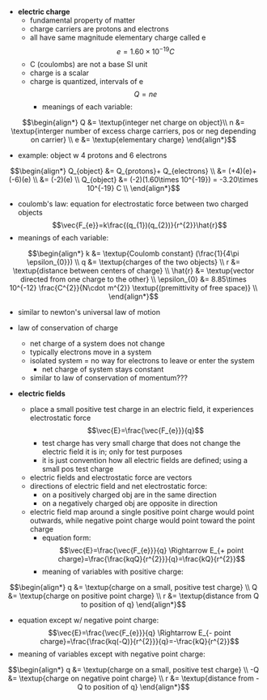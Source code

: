 - **electric charge** 
	- fundamental property of matter
	- charge carriers are protons and electrons
	- all have same magnitude elementary charge called e $$e = 1.60 \times10^{-19} C$$
	- C (coulombs) are not a base SI unit
	- charge is a scalar
	- charge is quantized, intervals of e $$Q = ne$$
		- meanings of each variable:
```math
\begin{align*} 
		Q &= \textup{integer net charge on object}\\
n &=  \textup{interger number of excess charge carriers, pos or neg depending on carrier} \\
e &= \textup{elementary charge}
\end{align*}
```
- example: object w 4 protons and 6 electrons 

```math
\begin{align*} Q_{object} &= Q_{protons}+ Q_{electrons} \\
	&= (+4)(e)+(-6)(e) \\
	&= (-2)(e) \\
	Q_{object} &= (-2)(1.60\times 10^{-19}) = -3.20\times 10^{-19} C \\ 
	\end{align*}
```
- coulomb's law: equation for electrostatic force between two charged objects $$\vec{F_{e}}=k\frac{(q_{1})(q_{2})}{r^{2}}\hat{r}$$
- meanings of each variable:
```math
\begin{align*} k &= \textup{Coulomb constant} (\frac{1}{4\pi \epsilon_{0}}) \\
q &= \textup{charges of the two objects} \\
r &= \textup{distance between centers of charge} \\
\hat{r} &= \textup{vector directed from one charge to the other} \\
\epsilon_{0} &= 8.85\times 10^{-12} \frac{C^{2}}{N\cdot m^{2}} \textup{(premittivity of free space)} \\ \end{align*}
```
- similar to newton's universal law of motion

- law of conservation of charge
	- net charge of a system does not change
	- typically electrons move in a system
	- isolated system = no way for electrons to leave or enter the system
		- net charge of system stays constant
	- similar to law of conservation of momentum???
- **electric fields** 
	- place a small positive test charge in an electric field, it experiences electrostatic force $$\vec{E}=\frac{\vec{F_{e}}}{q}$$
		- test charge has very small charge that does not change the electric field it is in; only for test purposes
		- it is just convention how all electric fields are defined; using a small pos test charge
	- electric fields and electrostatic force are vectors
	- directions of electric field and net electrostatic force: 
		- on a positively charged obj are in the same direction 
		- on a negatively charged obj are opposite in direction 
	- electric field map around a single positive point charge would point outwards, while negative point charge would point toward the point charge
		- equation form: $$\vec{E}=\frac{\vec{F_{e}}}{q} \Rightarrow E_{+ point charge}=\frac{\frac{kqQ}{r^{2}}}{q}=\frac{kQ}{r^{2}}$$
		- meaning of variables with positive charge:
```math
\begin{align*} q &= \textup{charge on a small, positive test charge} \\
Q &= \textup{charge on positive point charge} \\
r &= \textup{distance from Q to position of q} \end{align*}
```
- equation except w/ negative point charge: $$\vec{E}=\frac{\vec{F_{e}}}{q} \Rightarrow E_{- point charge}=\frac{\frac{kq(-Q)}{r^{2}}}{q}=-\frac{kQ}{r^{2}}$$
- meaning of variables except with negative point charge:
```math
\begin{align*} q &= \textup{charge on a small, positive test charge} \\
-Q &= \textup{charge on negative point charge} \\
r &= \textup{distance from -Q to position of q} \end{align*}
```
